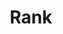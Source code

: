 ---
title: "Rank"

categories: ['']

tags: ['Rank']

arabic: ['الرتبة']

publishers: ['معجم مصطلحات التعلم الآلي والتعلم العميق وعلم البيانات']

types: "word"

slug: ""
---